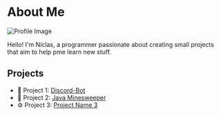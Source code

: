# About Me

![Profile Image](https://your-image-url.com/profile.png)

Hello! I'm Niclas, a programmer passionate about creating small projects that aim to help pme learn new stuff.

## Projects

- 🌟 Project 1: [Discord-Bot](https://github.com/Niclas0308/Discord-Bot)
- 🚀 Project 2: [Java Minesweeper](https://github.com/Niclas0308/javaminesweeper)
- ⚙️ Project 3: [Project Name 3](https://github.com/yourusername/project3)


